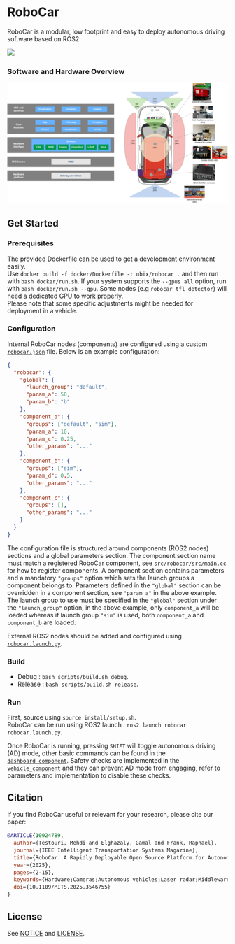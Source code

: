# RoboCar
RoboCar is a modular, low footprint and easy to deploy autonomous driving software based on ROS2.<br>

<img src="./robocar_viz.png" width="520"/>

### Software and Hardware Overview
<img src="./robocar_overview.png" width="770"/>

## Get Started

### Prerequisites
The provided Dockerfile can be used to get a development environment easily.<br>
Use `docker build -f docker/Dockerfile -t ubix/robocar .` and then run with `bash docker/run.sh`. If your system supports the `--gpus all` option, run with `bash docker/run.sh --gpu`. Some nodes (e.g `robocar_tfl_detector`) will need a dedicated GPU to work properly.<br>
Please note that some specific adjustments might be needed for deployment in a vehicle.

### Configuration
Internal RoboCar nodes (components) are configured using a custom [`robocar.json`](./src/robocar/config/robocar.json) file. Below is an example configuration:

```json
{
  "robocar": {
    "global": {
      "launch_group": "default",
      "param_a": 50,
      "param_b": "b"
    },
    "component_a": {
      "groups": ["default", "sim"],
      "param_a": 10,
      "param_c": 0.25,
      "other_params": "..."
    },
    "component_b": {
      "groups": ["sim"],
      "param_d": 0.5,
      "other_params": "..."
    },
    "component_c": {
      "groups": [],
      "other_params": "..."
    }
  }
}
```

The configuration file is structured around components (ROS2 nodes) sections and a global parameters section. The component section name must match a registered RoboCar component, see [`src/robocar/src/main.cc`](./src/robocar/src/main.cc) for how to register components. A component section contains parameters and a mandatory `"groups"` option which sets the launch groups a component belongs to. Parameters defined in the `"global"` section can be overridden in a component section, see `"param_a"` in the above example.<br>
The launch group to use must be specified in the `"global"` section under the `"launch_group"` option, in the above example, only `component_a` will be loaded whereas if launch group `"sim"` is used, both `component_a` and `component_b` are loaded.

External ROS2 nodes should be added and configured using [`robocar.launch.py`](./src/robocar/launch/robocar.launch.py).

### Build
* Debug : `bash scripts/build.sh debug`.<br>
* Release : `bash scripts/build.sh release`.

### Run
First, source using `source install/setup.sh`.<br>
RoboCar can be run using ROS2 launch : `ros2 launch robocar robocar.launch.py`.

Once RoboCar is running, pressing `SHIFT` will toggle autonomous driving (AD) mode, other basic commands can be found in the [`dashboard_component`](./src/robocar/include/robocar/visualization/dashboard_component.h).
Safety checks are implemented in the [`vehicle_component`](./src/robocar/src/vehicle/vehicle_component.cc) and they can prevent AD mode from engaging, refer to parameters and implementation to disable these checks.

## Citation
If you find RoboCar useful or relevant for your research, please cite our paper:
```bibtex
@ARTICLE{10924789,
  author={Testouri, Mehdi and Elghazaly, Gamal and Frank, Raphael},
  journal={IEEE Intelligent Transportation Systems Magazine}, 
  title={RoboCar: A Rapidly Deployable Open Source Platform for Autonomous Driving Research}, 
  year={2025},
  pages={2-15},
  keywords={Hardware;Cameras;Autonomous vehicles;Laser radar;Middleware;Computer architecture;Location awareness;Full stack;Automobiles;Urban areas},
  doi={10.1109/MITS.2025.3546755}
}
```

## License
See [NOTICE](./NOTICE.txt) and [LICENSE](./LICENSE.txt).
